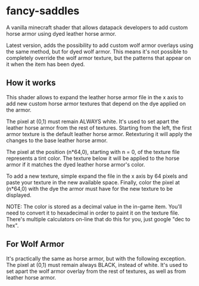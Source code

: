 # fancy-saddles
A vanilla minecraft shader that allows datapack developers to add custom horse armor using dyed leather horse armor.

Latest version, adds the possibility to add custom wolf armor overlays using the same method, but for dyed wolf armor. This means it's not possible to completely override the wolf armor texture, but the patterns that appear on it when the item has been dyed.

## How it works
This shader allows to expand the leather horse armor file in the x axis to add new custom horse armor textures that depend on the dye applied on the armor.

The pixel at (0,1) must remain ALWAYS white. It's used to set apart the leather horse armor from the rest of textures. Starting from the left, the first armor texture is the default leather horse armor. Retexturing it will apply the changes to the base leather horse armor.

The pixel at the position (n*64,0), starting with n = 0, of the texture file represents a tint color. The texture below it will be applied to the horse armor if it matches the dyed leather horse armor's color.

To add a new texture, simple expand the file in the x axis by 64 pixels and paste your texture in the new available space. Finally, color the pixel at (n*64,0) with the dye the armor must have for the new texture to be displayed.

NOTE: The color is stored as a decimal value in the in-game item. You'll need to convert it to hexadecimal in order to paint it on the texture file. There's multiple calculators on-line that do this for you, just google "dec to hex".

## For Wolf Armor
It's practically the same as horse armor, but with the following exception. The pixel at (0,1) must remain always BLACK, instead of white. It's used to set apart the wolf armor overlay from the rest of textures, as well as from leather horse armor.

